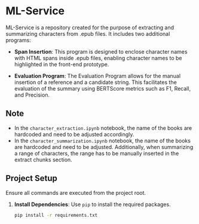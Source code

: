 # ML-Service

ML-Service is a repository created for the purpose of extracting and summarizing characters from .epub files. It includes two additional programs:

- **Span Insertion**: This program is designed to enclose character names with HTML spans inside .epub files, enabling character names to be highlighted in the front-end prototype.

- **Evaluation Program**: The Evaluation Program allows for the manual insertion of a reference and a candidate string. This facilitates the evaluation of the summary using BERTScore metrics such as F1, Recall, and Precision.

## Note

- In the `character_extraction.ipynb` notebook, the name of the books are hardcoded and need to be adjusted accordingly.
- In the `character_summarization.ipynb` notebook, the name of the books are hardcoded and need to be adjusted. Additionally, when summarizing a range of characters, the range has to be manually inserted in the extract chunks section.

## Project Setup
Ensure all commands are executed from the project root.

1. **Install Dependencies**: Use `pip` to install the required packages.
    ```bash
    pip install -r requirements.txt
    ```
